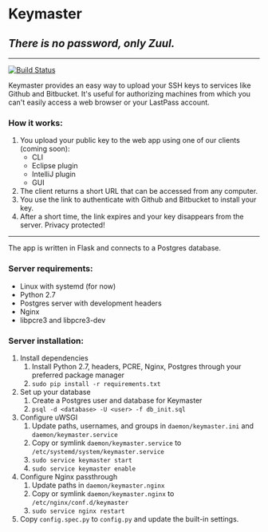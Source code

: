 # Keymaster
## *There is no password, only Zuul.*

---
[![Build Status](https://travis-ci.org/sodle/keymaster.svg?branch=master)](https://travis-ci.org/sodle/keymaster)

Keymaster provides an easy way to upload your SSH keys to services like Github and Bitbucket. It's useful for authorizing machines from which you can't easily access a web browser or your LastPass account.

### How it works:
1. You upload your public key to the web app using one of our clients (coming soon):
    - CLI
    - Eclipse plugin
    - IntelliJ plugin
    - GUI
2. The client returns a short URL that can be accessed from any computer.
3. You use the link to authenticate with Github and Bitbucket to install your key.
4. After a short time, the link expires and your key disappears from the server. Privacy protected!

---

The app is written in Flask and connects to a Postgres database.

### Server requirements:
- Linux with systemd (for now)
- Python 2.7
- Postgres server with development headers
- Nginx
- libpcre3 and libpcre3-dev

### Server installation:
1. Install dependencies
    1. Install Python 2.7, headers, PCRE, Nginx, Postgres through your preferred package manager
    2. `sudo pip install -r requirements.txt`
2. Set up your database
    1. Create a Postgres user and database for Keymaster
    2. `psql -d <database> -U <user> -f db_init.sql`
3. Configure uWSGI
    1. Update paths, usernames, and groups in `daemon/keymaster.ini` and `daemon/keymaster.service`
    2. Copy or symlink `daemon/keymaster.service` to `/etc/systemd/system/keymaster.service`
    3. `sudo service keymaster start`
    4. `sudo service keymaster enable`
4. Configure Nginx passthrough
    1. Update paths in `daemon/keymaster.nginx`
    2. Copy or symlink `daemon/keymaster.nginx` to `/etc/nginx/conf.d/keymaster`
    3. `sudo service nginx restart`
5. Copy `config.spec.py` to `config.py` and update the built-in settings.
